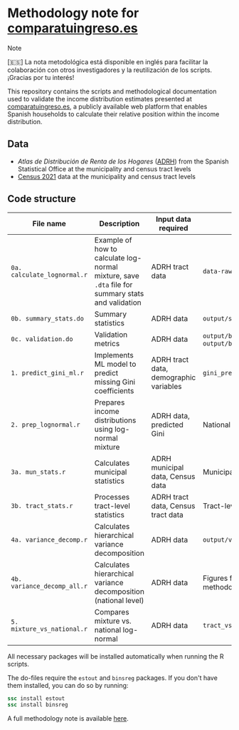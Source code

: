 # Methodology note for [comparatuingreso.es](https://comparatuingreso.es/)

> [!NOTE]  
> [🇪🇸] La nota metodológica está disponible en inglés para facilitar la colaboración con otros investigadores y la reutilización de los scripts. ¡Gracias por tu interés!

<!-- [🇪🇸] Este repositorio contiene los scripts y documentación metodológica utilizados para validar las estimaciones de distribución de ingresos presentadas en [comparatuingreso.es](https://comparatuingreso.es/). El objetivo es garantizar la transparencia y rigor metodológico en la estimación de la posición relativa en la distribución de ingresos de España.  -->

This repository contains the scripts and methodological documentation used to validate the income distribution estimates presented at [comparatuingreso.es](https://comparatuingreso.es/), a publicly available web platform that enables Spanish households to calculate their relative position within the income distribution.

## Data

- _Atlas de Distribución de Renta de los Hogares_ ([ADRH](https://www.ine.es/dyngs/INEbase/es/operacion.htm?c=Estadistica_C&cid=1254736177088&menu=ultiDatos&idp=1254735976608)) from the Spanish Statistical Office at the municipality and census tract levels
- [Census 2021](https://www.ine.es/censos2021/) data at the municipality and census tract levels

## Code structure

| File name | Description | Input data required | Output |
|-----------|-------------|---------------------|---------|
| `0a. calculate_lognormal.r` | Example of how to calculate log-normal mixture, save `.dta` file for summary stats and validation | ADRH tract data | `data-raw/atlas_all.dta` |
| `0b. summary_stats.do` | Summary statistics | ADRH data | `output/summary_stats.tex` |
| `0c. validation.do` | Validation metrics | ADRH data | `output/binned_scatter_p80p20.png`, `output/binned_scatter_median.png` |
| `1. predict_gini_ml.r` | Implements ML model to predict missing Gini coefficients | ADRH tract data, demographic variables | `gini_predicted.fst` |
| `2. prep_lognormal.r` | Prepares income distributions using log-normal mixture | ADRH data, predicted Gini | National and provincial distributions |
| `3a. mun_stats.r` | Calculates municipal statistics | ADRH municipal data, Census data | Municipality-level statistics |
| `3b. tract_stats.r` | Processes tract-level statistics | ADRH tract data, Census tract data | Tract-level statistics |
| `4a. variance_decomp.r` | Calculates hierarchical variance decomposition | ADRH data | `output/variance_decomp.png` |
| `4b. variance_decomp_all.r` | Calculates hierarchical variance decomposition (national level) | ADRH data | Figures for the text in the methodological note |
| `5. mixture_vs_national.r` | Compares mixture vs. national log-normal | ADRH data | `tract_vs_national_income_distribution` |

All necessary packages will be installed automatically when running the R scripts. 

<!-- For `ineAtlas`, you will need to install the development version from GitHub:

```r
pak::pak("pablogguz/ineAtlas")
``` -->

The do-files require the `estout` and `binsreg` packages. If you don't have them installed, you can do so by running:

```stata
ssc install estout 
ssc install binsreg
```

A full methodology note is available [here](./tex/note.pdf).